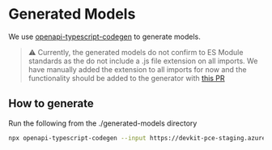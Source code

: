 # Generated Models

We use [openapi-typescript-codegen](https://github.com/ferdikoomen/openapi-typescript-codegen) to generate models.

> :warning: Currently, the generated models do not confirm to ES Module standards as the do not include a .js file extension on all imports. We have manually added the extension to all imports for now and the functionality should be added to the generator with [this PR](https://github.com/ferdikoomen/openapi-typescript-codegen/pull/1226)

## How to generate

Run the following from the ./generated-models directory

```bash
npx openapi-typescript-codegen --input https://devkit-pce-staging.azurewebsites.net/swagger/docs.yaml --output ./generated-models
```
